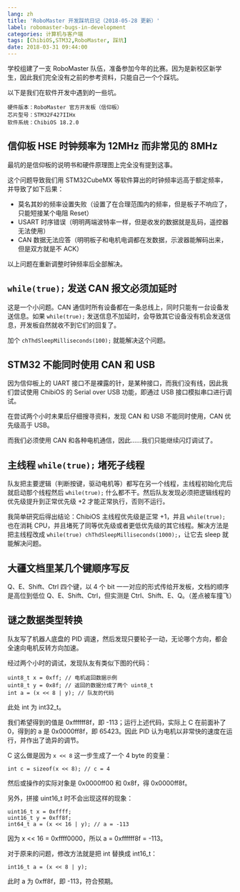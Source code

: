 ```yaml
---
lang: zh
title: 'RoboMaster 开发踩坑日记（2018-05-28 更新）'
label: robomaster-bugs-in-development
categories: 计算机与客户端
tags: [ChibiOS,STM32,RoboMaster, 踩坑]
date: 2018-03-31 09:44:00
---
```

学校组建了一支 RoboMaster 队伍，准备参加今年的比赛。因为是新校区新学生，因此我们完全没有之前的参考资料，只能自己一个个踩坑。

以下是我们在软件开发中遇到的一些坑。

    硬件版本：RoboMaster 官方开发板（信仰板）
    芯片型号：STM32F427IIHx
    软件系统：ChibiOS 18.2.0

信仰板 HSE 时钟频率为 12MHz 而非常见的 8MHz
------------------------------

最坑的是信仰板的说明书和硬件原理图上完全没有提到这事。

这个问题导致我们用 STM32CubeMX 等软件算出的时钟频率远高于额定频率，并导致了如下后果：

- 莫名其妙的频率设置失败（设置了在合理范围内的频率，但是板子不响应了，只能短接某个电阻 Reset）
- USART 时序错误（明明两端波特率一样，但是收发的数据就是乱码，遥控器无法使用）
- CAN 数据无法应答（明明板子和电机电调都在发数据，示波器能解码出来，但是双方就是不 ACK）

以上问题在重新调整时钟频率后全部解决。

`while(true);` 发送 CAN 报文必须加延时
--------------------------

这是一个小问题。CAN 通信时所有设备都在一条总线上，同时只能有一台设备发送信息。如果 `while(true);` 发送信息不加延时，会导致其它设备没有机会发送信息，开发板自然就收不到它们的回复了。

加个 `chThdSleepMilliseconds(100);` 就能解决这个问题。

STM32 不能同时使用 CAN 和 USB
----------------------

因为信仰板上的 UART 接口不是裸露的针，是某种接口，而我们没有线，因此我们尝试使用 ChibiOS 的 Serial over USB 功能，即通过 USB 接口模拟串口进行调试。

在尝试两个小时未果后仔细搜寻资料，发现 CAN 和 USB 不能同时使用，CAN 优先级高于 USB。

而我们必须使用 CAN 和各种电机通信，因此……我们只能继续闪灯调试了。

主线程 `while(true);` 堵死子线程
--------------------------

队友把主要逻辑（判断按键，驱动电机等）都写在另一个线程，主线程初始化完后就启动那个线程然后 `while(true);` 什么都不干。然后队友发现必须把逻辑线程的优先级提升到正常优先级 +2 才能正常执行，否则不运行。

我简单研究后得出结论：ChibiOS 主线程优先级是正常 +1，并且 `while(true);` 也在消耗 CPU，并且堵死了同等优先级或者更低优先级的其它线程。解决方法是把主线程改成 `while(true) chThdSleepMilliseconds(1000);`，让它去 sleep 就能解决问题。

大疆文档里某几个键顺序写反
----------------------

Q、E、Shift、Ctrl 四个键，以 4 个 bit 一一对应的形式传给开发板，文档的顺序是高位到低位 Q、E、Shift、Ctrl，但实测是 Ctrl、Shift、E、Q。（差点被车撞飞）

谜之数据类型转换
-------------

队友写了机器人底盘的 PID 调速，然后发现只要轮子一动，无论哪个方向，都会全速向电机反转方向加速。

经过两个小时的调试，发现队友有类似下图的代码：

    uint8_t x = 0xff; // 电机返回数据示例
    uint8_t y = 0x8f; // 返回的数据分成了两个 uint8_t
    int a = (x << 8 | y); // 队友的代码

此处 int 为 int32_t。

我们希望得到的值是 0xffffff8f，即 -113；运行上述代码，实际上 C 在前面补了 0，得到的 a 是 0x0000ff8f，即 65423。因此 PID 认为电机以非常快的速度在运行，并作出了诡异的调节。

C 这么做是因为 `x << 8` 这一步生成了一个 4 byte 的变量：

    int c = sizeof(x << 8); // c = 4

然后或操作的实际对象是 0x0000ff00 和 0x8f，得 0x0000ff8f。

另外，拼接 uint16_t 时不会出现这样的现象：

    uint16_t x = 0xffff;
    uint16_t y = 0xff8f;
    int64_t a = (x << 16 | y); // a = -113

因为 x << 16 = 0xffff0000，所以 a = 0xffffff8f = -113。

对于原来的问题，修改方法就是把 int 替换成 int16_t：

    int16_t a = (x << 8 | y);

此时 a 为 0xff8f，即 -113，符合预期。

